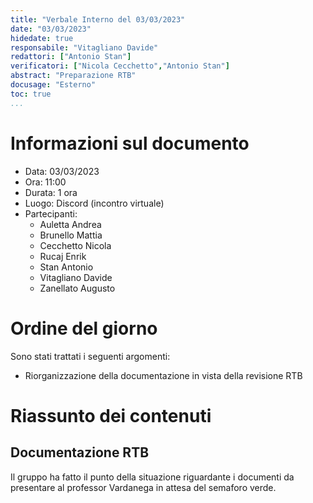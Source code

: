 ```yaml
---
title: "Verbale Interno del 03/03/2023"
date: "03/03/2023"
hidedate: true
responsabile: "Vitagliano Davide"
redattori: ["Antonio Stan"]
verificatori: ["Nicola Cecchetto","Antonio Stan"]
abstract: "Preparazione RTB"
docusage: "Esterno"
toc: true
...
```


# Informazioni sul documento

* Data: 03/03/2023
* Ora: 11:00
* Durata: 1 ora
* Luogo: Discord (incontro virtuale)
* Partecipanti:
  * Auletta Andrea
  * Brunello Mattia
  * Cecchetto Nicola
  * Rucaj Enrik
  * Stan Antonio
  * Vitagliano Davide
  * Zanellato Augusto

# Ordine del giorno

Sono stati trattati i seguenti argomenti:

* Riorganizzazione della documentazione in vista della revisione RTB

# Riassunto dei contenuti

## Documentazione RTB

Il gruppo ha fatto il punto della situazione riguardante i documenti da presentare al professor Vardanega in attesa del semaforo verde.
